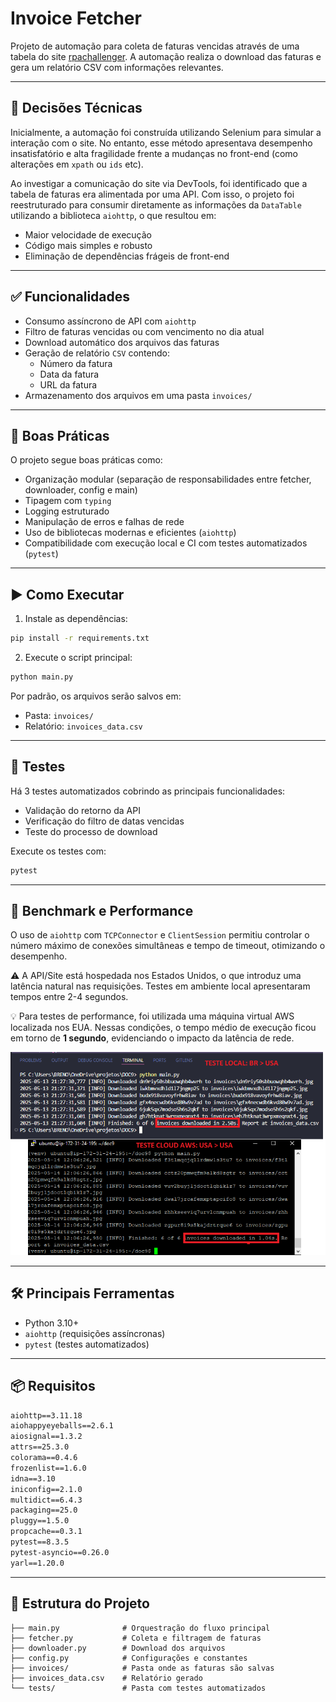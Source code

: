 ﻿# Invoice Fetcher

Projeto de automação para coleta de faturas vencidas através de uma tabela do site [rpachallenger](https://rpachallengeocr.azurewebsites.net/). A automação realiza o download das faturas e gera um relatório CSV com informações relevantes.

---

## 🧠 Decisões Técnicas

Inicialmente, a automação foi construída utilizando Selenium para simular a interação com o site. No entanto, esse método apresentava desempenho insatisfatório e alta fragilidade frente a mudanças no front-end (como alterações em `xpath` ou `ids` etc).

Ao investigar a comunicação do site via DevTools, foi identificado que a tabela de faturas era alimentada por uma API. Com isso, o projeto foi reestruturado para consumir diretamente as informações da `DataTable` utilizando a biblioteca `aiohttp`, o que resultou em:
- Maior velocidade de execução
- Código mais simples e robusto
- Eliminação de dependências frágeis de front-end

---

## ✅ Funcionalidades

- Consumo assíncrono de API com `aiohttp`
- Filtro de faturas vencidas ou com vencimento no dia atual
- Download automático dos arquivos das faturas
- Geração de relatório `CSV` contendo:
  - Número da fatura
  - Data da fatura
  - URL da fatura
- Armazenamento dos arquivos em uma pasta `invoices/`

---

## 📐 Boas Práticas

O projeto segue boas práticas como:
- Organização modular (separação de responsabilidades entre fetcher, downloader, config e main)
- Tipagem com `typing`
- Logging estruturado
- Manipulação de erros e falhas de rede
- Uso de bibliotecas modernas e eficientes (`aiohttp`)
- Compatibilidade com execução local e CI com testes automatizados (`pytest`)

---

## ▶️ Como Executar

1. Instale as dependências:

```bash
pip install -r requirements.txt
```

2. Execute o script principal:

```bash
python main.py
```

Por padrão, os arquivos serão salvos em:
- Pasta: `invoices/`
- Relatório: `invoices_data.csv`

---

## 🧪 Testes

Há 3 testes automatizados cobrindo as principais funcionalidades:
- Validação do retorno da API
- Verificação do filtro de datas vencidas
- Teste do processo de download

Execute os testes com:

```bash
pytest
```

---

## 🚀 Benchmark e Performance

O uso de `aiohttp` com `TCPConnector` e `ClientSession` permitiu controlar o número máximo de conexões simultâneas e tempo de timeout, otimizando o desempenho.

⚠️ A API/Site está hospedada nos Estados Unidos, o que introduz uma latência natural nas requisições. Testes em ambiente local apresentaram tempos entre 2-4 segundos.

💡 Para testes de performance, foi utilizada uma máquina virtual AWS localizada nos EUA. Nessas condições, o tempo médio de execução ficou em torno de **1 segundo**, evidenciando o impacto da latência de rede.

![Preview](benchmarking.png)

---

## 🛠️ Principais Ferramentas

- Python 3.10+
- `aiohttp` (requisições assíncronas)
- `pytest` (testes automatizados)

---

## 📦 Requisitos

```txt
aiohttp==3.11.18
aiohappyeyeballs==2.6.1
aiosignal==1.3.2
attrs==25.3.0
colorama==0.4.6
frozenlist==1.6.0
idna==3.10
iniconfig==2.1.0
multidict==6.4.3
packaging==25.0
pluggy==1.5.0
propcache==0.3.1
pytest==8.3.5
pytest-asyncio==0.26.0
yarl==1.20.0
```

---

## 📁 Estrutura do Projeto

```
├── main.py              # Orquestração do fluxo principal
├── fetcher.py           # Coleta e filtragem de faturas
├── downloader.py        # Download dos arquivos
├── config.py            # Configurações e constantes
├── invoices/            # Pasta onde as faturas são salvas
├── invoices_data.csv    # Relatório gerado
└── tests/               # Pasta com testes automatizados
```
